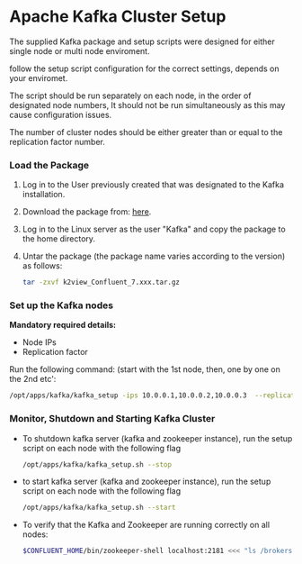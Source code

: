# Apache Kafka Cluster Setup

The supplied Kafka package and setup scripts were designed for either single node or multi node enviroment.

follow the setup script configuration for the correct settings, depends on your enviromet.

The script should be run separately on each node, in the order of designated node numbers, It should not be run simultaneously as this may cause configuration issues.

The number of cluster nodes should be either greater than or equal to the replication factor number.


### Load the Package 

1. Log in to the User previously created that was designated to the Kafka installation.

2. Download the package from: [here](https://download.k2view.com/index.php/s/tFnDRJEUyHiXPYL).

3. Log in to the Linux server as the user "Kafka" and copy the package to the home directory.

4. Untar the package (the package name varies according to the version) as follows:

	~~~bash
	tar -zxvf k2view_Confluent_7.xxx.tar.gz
	~~~

### Set up the Kafka nodes

**Mandatory required details:**
+ Node IPs
+ Replication factor

 Run the following command: (start with the 1st node, then, one by one on the 2nd etc':
~~~bash
/opt/apps/kafka/kafka_setup -ips 10.0.0.1,10.0.0.2,10.0.0.3  --replication_factor 3
~~~

### Monitor, Shutdown and Starting Kafka Cluster

* To shutdown kafka server (kafka and zookeeper instance), run the setup script on each node with the following flag

	~~~bash
	/opt/apps/kafka/kafka_setup.sh --stop
	~~~

* to start kafka server (kafka and zookeeper instance), run the setup script on each node with the following flag

	~~~bash
	/opt/apps/kafka/kafka_setup.sh --start
	~~~

* To verify that the Kafka and Zookeeper are running correctly on all nodes:

	~~~bash
	$CONFLUENT_HOME/bin/zookeeper-shell localhost:2181 <<< "ls /brokers/ids"
	~~~
